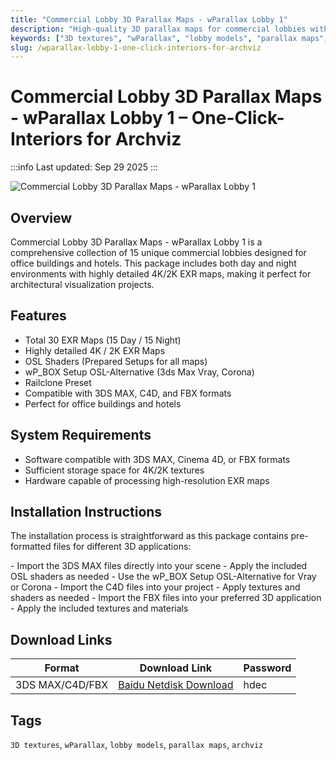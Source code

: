 ```yaml
---
title: "Commercial Lobby 3D Parallax Maps - wParallax Lobby 1"
description: "High-quality 3D parallax maps for commercial lobbies with detailed 4K/2K textures for architectural visualization in 3DS MAX, C4D, and FBX formats."
keywords: ["3D textures", "wParallax", "lobby models", "parallax maps", "archviz", "3D models", "architectural visualization", "3DS MAX", "Cinema 4D", "FBX"]
slug: /wparallax-lobby-1-one-click-interiors-for-archviz
---
```


# Commercial Lobby 3D Parallax Maps - wParallax Lobby 1 – One-Click-Interiors for Archviz

:::info
Last updated: Sep 29 2025
:::

![Commercial Lobby 3D Parallax Maps - wParallax Lobby 1](https://www.gfxcamp.com/wp-content/uploads/2025/09/wParallax-Lobby-1-One-Click-Interiors-for-Archviz.jpg)

## Overview

Commercial Lobby 3D Parallax Maps - wParallax Lobby 1 is a comprehensive collection of 15 unique commercial lobbies designed for office buildings and hotels. This package includes both day and night environments with highly detailed 4K/2K EXR maps, making it perfect for architectural visualization projects.

## Features

- Total 30 EXR Maps (15 Day / 15 Night)
- Highly detailed 4K / 2K EXR Maps
- OSL Shaders (Prepared Setups for all maps)
- wP_BOX Setup OSL-Alternative (3ds Max Vray, Corona)
- Railclone Preset
- Compatible with 3DS MAX, C4D, and FBX formats
- Perfect for office buildings and hotels

## System Requirements

- Software compatible with 3DS MAX, Cinema 4D, or FBX formats
- Sufficient storage space for 4K/2K textures
- Hardware capable of processing high-resolution EXR maps

## Installation Instructions

The installation process is straightforward as this package contains pre-formatted files for different 3D applications:

<Tabs>
 <TabItem value="max" label="3DS MAX">
    - Import the 3DS MAX files directly into your scene
    - Apply the included OSL shaders as needed
    - Use the wP_BOX Setup OSL-Alternative for Vray or Corona
  </TabItem>
  <TabItem value="c4d" label="Cinema 4D">
    - Import the C4D files into your project
    - Apply textures and shaders as needed
  </TabItem>
  <TabItem value="fbx" label="FBX">
    - Import the FBX files into your preferred 3D application
    - Apply the included textures and materials
  </TabItem>
</Tabs>

## Download Links

| Format | Download Link | Password |
|--------|---------------|----------|
| 3DS MAX/C4D/FBX | [Baidu Netdisk Download](https://pan.baidu.com/s/1T7TnNCNMMsrcyYB8Y-vTjw?pwd=hdec) | hdec |

## Tags

`3D textures`, `wParallax`, `lobby models`, `parallax maps`, `archviz`

